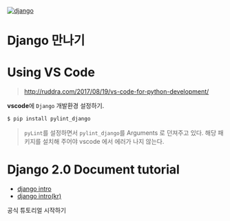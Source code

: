 [![django][django]][django-url]

# Django 만나기

# Using VS Code
> http://ruddra.com/2017/08/19/vs-code-for-python-development/

**vscode**에 `Django` 개발환경 설정하기.

```bash
$ pip install pylint_django
```
> `pyLint`를 설정하면서 `pylint_django`를 Arguments 로 던져주고 있다. 
> 해당 패키지를 설치해 주어야 vscode 에서 에러가 나지 않는다.

# Django 2.0 Document tutorial
 - [django intro](https://docs.djangoproject.com/en/2.0/intro/)
 - [django intro(kr)](https://docs.djangoproject.com/kr/2.0/intro/)

공식 튜토리얼 시작하기





[django]: https://img.shields.io/badge/django-2.0.4-brightgreen.svg
[django-url]: https://docs.djangoproject.com/en/2.0/releases/2.0.4/
